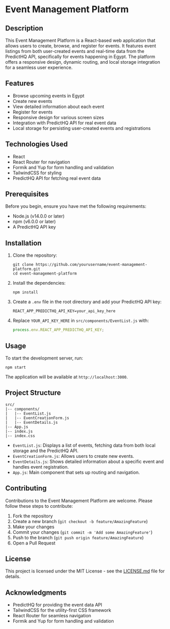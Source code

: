 # Event Management Platform

## Description

This Event Management Platform is a React-based web application that allows users to create, browse, and register for events. It features event listings from both user-created events and real-time data from the PredictHQ API, specifically for events happening in Egypt. The platform offers a responsive design, dynamic routing, and local storage integration for a seamless user experience.

## Features

- Browse upcoming events in Egypt
- Create new events
- View detailed information about each event
- Register for events
- Responsive design for various screen sizes
- Integration with PredictHQ API for real event data
- Local storage for persisting user-created events and registrations

## Technologies Used

- React
- React Router for navigation
- Formik and Yup for form handling and validation
- TailwindCSS for styling
- PredictHQ API for fetching real event data

## Prerequisites

Before you begin, ensure you have met the following requirements:

- Node.js (v14.0.0 or later)
- npm (v6.0.0 or later)
- A PredictHQ API key

## Installation

1. Clone the repository:

   ```
   git clone https://github.com/yourusername/event-management-platform.git
   cd event-management-platform
   ```

2. Install the dependencies:

   ```
   npm install
   ```

3. Create a `.env` file in the root directory and add your PredictHQ API key:

   ```
   REACT_APP_PREDICTHQ_API_KEY=your_api_key_here
   ```

4. Replace `YOUR_API_KEY_HERE` in `src/components/EventList.js` with:
   ```javascript
   process.env.REACT_APP_PREDICTHQ_API_KEY;
   ```

## Usage

To start the development server, run:

```
npm start
```

The application will be available at `http://localhost:3000`.

## Project Structure

```
src/
|-- components/
|   |-- EventList.js
|   |-- EventCreationForm.js
|   |-- EventDetails.js
|-- App.js
|-- index.js
|-- index.css
```

- `EventList.js`: Displays a list of events, fetching data from both local storage and the PredictHQ API.
- `EventCreationForm.js`: Allows users to create new events.
- `EventDetails.js`: Shows detailed information about a specific event and handles event registration.
- `App.js`: Main component that sets up routing and navigation.

## Contributing

Contributions to the Event Management Platform are welcome. Please follow these steps to contribute:

1. Fork the repository
2. Create a new branch (`git checkout -b feature/AmazingFeature`)
3. Make your changes
4. Commit your changes (`git commit -m 'Add some AmazingFeature'`)
5. Push to the branch (`git push origin feature/AmazingFeature`)
6. Open a Pull Request

## License

This project is licensed under the MIT License - see the [LICENSE.md](LICENSE.md) file for details.

## Acknowledgments

- PredictHQ for providing the event data API
- TailwindCSS for the utility-first CSS framework
- React Router for seamless navigation
- Formik and Yup for form handling and validation
